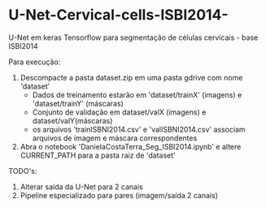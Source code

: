 # U-Net-Cervical-cells-ISBI2014-
U-Net em keras Tensorflow para segmentação de células cervicais - base ISBI2014

Para execução:
  1)  Descompacte a pasta dataset.zip em uma pasta gdrive com nome 'dataset'
      - Dados de treinamento estarão em 'dataset/trainX' (imagens) e 'dataset/trainY' (máscaras)
      - Conjunto de validação em dataset/valX (imagens) e dataset/valY(máscaras)
      - os arquivos 'trainISBNI2014.csv' e 'valISBNI2014.csv' associam arquivos de imagem e máscara correspondentes
  2)  Abra o notebook 'DanielaCostaTerra_Seg_ISBI2014.ipynb' e altere CURRENT_PATH para a pasta raiz de 'dataset'
  
TODO's:
1) Alterar saída da U-Net para 2 canais
2) Pipeline especializado para pares (imagem/saída 2 canais)
 
  
